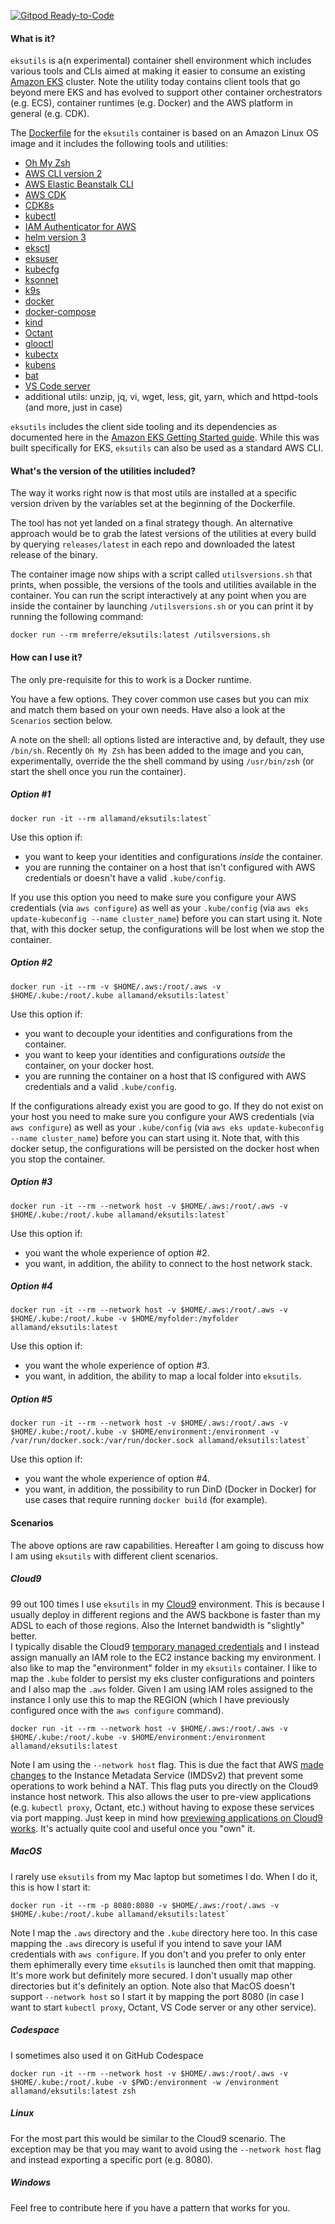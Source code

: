 [![Gitpod Ready-to-Code](https://img.shields.io/badge/Gitpod-Ready--to--Code-blue?logo=gitpod)](https://gitpod.io/#https://github.com/allamand/eksutils) 

#### What is it?

`eksutils` is a(n experimental) container shell environment which includes various tools and CLIs aimed at making it easier to consume an existing [Amazon EKS](https://aws.amazon.com/eks/) cluster. Note the utility today contains client tools that go beyond mere EKS and has evolved to support other container orchestrators (e.g. ECS), container runtimes (e.g. Docker) and the AWS platform in general (e.g. CDK).


The [Dockerfile](https://github.com/allamand/eksutils/blob/master/Dockerfile) for the `eksutils` container is based on an Amazon Linux OS image and it includes the following tools and utilities:

- [Oh My Zsh](https://ohmyz.sh/) 
- [AWS CLI version 2](https://docs.aws.amazon.com/cli/latest/userguide/install-cliv2.html) 
- [AWS Elastic Beanstalk CLI](https://docs.aws.amazon.com/elasticbeanstalk/latest/dg/eb-cli3-install-advanced.html) 
- [AWS CDK](https://github.com/awslabs/aws-cdk)
- [CDK8s](https://cdk8s.io/)
- [kubectl](https://kubernetes.io/docs/tasks/tools/install-kubectl/)
- [IAM Authenticator for AWS](https://github.com/kubernetes-sigs/aws-iam-authenticator)
- [helm version 3](https://github.com/helm/helm)
- [eksctl](https://github.com/weaveworks/eksctl)
- [eksuser](https://github.com/prabhatsharma/eksuser/)
- [kubecfg](https://github.com/ksonnet/kubecfg)
- [ksonnet](https://github.com/ksonnet/ksonnet)
- [k9s](https://k9ss.io/)
- [docker](https://docs.docker.com/engine/)
- [docker-compose](https://docs.docker.com/compose/)
- [kind](https://kind.sigs.k8s.io/)
- [Octant](https://github.com/vmware-tanzu/octant)
- [glooctl](https://docs.solo.io/gloo/latest/)
- [kubectx](https://github.com/ahmetb/kubectx/)
- [kubens](https://github.com/ahmetb/kubectx/)
- [bat](https://github.com/sharkdp/bat/)
- [VS Code server](https://github.com/cdr/code-server)
- additional utils: unzip, jq, vi, wget, less, git, yarn, which and httpd-tools (and more, just in case) 

`eksutils` includes the client side tooling and its dependencies as documented here in the [Amazon EKS Getting Started guide](https://docs.aws.amazon.com/eks/latest/userguide/getting-started.html). While this was built specifically for EKS, `eksutils` can also be used as a standard AWS CLI.

#### What's the version of the utilities included?

The way it works right now is that most utils are installed at a specific version driven by the variables set at the beginning of the Dockerfile. 

The tool has not yet landed on a final strategy though. An alternative approach would be to grab the latest versions of the utilities at every build by querying `releases/latest` in each repo and downloaded the latest release of the binary.  

The container image now ships with a script called `utilsversions.sh` that prints, when possible, the versions of the tools and utilities available in the container. You can run the script interactively at any point when you are inside the container by launching `/utilsversions.sh` or you can print it by running the following command:
```
docker run --rm mreferre/eksutils:latest /utilsversions.sh
```

#### How can I use it?

The only pre-requisite for this to work is a Docker runtime. 

You have a few options. They cover common use cases but you can mix and match them based on your own needs. Have also a look at the `Scenarios` section below. 

A note on the shell: all options listed are interactive and, by default, they use `/bin/sh`. Recently `Oh My Zsh` has been added to the image and you can, experimentally, override the the shell command by using `/usr/bin/zsh` (or start the shell once you run the container).

##### Option #1
```
docker run -it --rm allamand/eksutils:latest`
```
Use this option if:

*  you want to keep your identities and configurations *inside* the container.
*  you are running the container on a host that isn't configured with AWS credentials or doesn't have a valid `.kube/config`. 

If you use this option you need to make sure you configure your AWS credentials (via `aws configure`) as well as your `.kube/config` (via `aws eks update-kubeconfig --name cluster_name`) before you can start using it. Note that, with this docker setup, the configurations will be lost when we stop the container.  

##### Option #2
```
docker run -it --rm -v $HOME/.aws:/root/.aws -v $HOME/.kube:/root/.kube allamand/eksutils:latest` 
```
Use this option if:

* you want to decouple your identities and configurations from the container. 
* you want to keep your identities and configurations *outside* the container, on your docker host.
* you are running the container on a host that IS configured with AWS credentials and a valid `.kube/config`. 

If the configurations already exist you are good to go. If they do not exist on your host you need to make sure you configure your AWS credentials (via `aws configure`) as well as your `.kube/config` (via `aws eks update-kubeconfig --name cluster_name`) before you can start using it. Note that, with this docker setup, the configurations will be persisted on the docker host when you stop the container. 

##### Option #3
```
docker run -it --rm --network host -v $HOME/.aws:/root/.aws -v $HOME/.kube:/root/.kube allamand/eksutils:latest`
```
Use this option if:

* you want the whole experience of option #2. 
* you want, in addition, the ability to connect to the host network stack.  

##### Option #4  
```
docker run -it --rm --network host -v $HOME/.aws:/root/.aws -v $HOME/.kube:/root/.kube -v $HOME/myfolder:/myfolder allamand/eksutils:latest
```
Use this option if:

* you want the whole experience of option #3. 
* you want, in addition, the ability to map a local folder into `eksutils`.

##### Option #5  
```
docker run -it --rm --network host -v $HOME/.aws:/root/.aws -v $HOME/.kube:/root/.kube -v $HOME/environment:/environment -v /var/run/docker.sock:/var/run/docker.sock allamand/eksutils:latest` 
```
Use this option if:

* you want the whole experience of option #4. 
* you want, in addition, the possibility to run DinD (Docker in Docker) for use cases that require running `docker build` (for example).

#### Scenarios

The above options are raw capabilities. Hereafter I am going to discuss how I am using `eksutils` with different client scenarios. 

##### Cloud9 

99 out 100 times I use `eksutils` in my [Cloud9](https://aws.amazon.com/cloud9/) environment. This is because I usually deploy in different regions and the AWS backbone is faster than my ADSL to each of those regions. Also the Internet bandwidth is "slightly" better.  
I typically disable the Cloud9 [temporary managed credentials](https://docs.aws.amazon.com/cloud9/latest/user-guide/auth-and-access-control.html#auth-and-access-control-temporary-managed-credentials) and I instead assign manually an IAM role to the EC2 instance backing my environment. I also like to map the "environment" folder in my `eksutils` container. I like to map the `.kube` folder to persist my eks cluster configurations and pointers and I also map the `.aws` folder. Given I am using IAM roles assigned to the instance I only use this to map the REGION (which I have previously configured once with the `aws configure` command).  
```
docker run -it --rm --network host -v $HOME/.aws:/root/.aws -v $HOME/.kube:/root/.kube -v $HOME/environment:/environment allamand/eksutils:latest
```
Note I am using the `--network host` flag. This is due the fact that AWS [made changes](https://aws.amazon.com/blogs/security/defense-in-depth-open-firewalls-reverse-proxies-ssrf-vulnerabilities-ec2-instance-metadata-service/) to the Instance Metadata Service (IMDSv2) that prevent some operations to work behind a NAT. This flag puts you directly on the Cloud9 instance host network. This also allows the user to pre-view applications (e.g. `kubectl proxy`, Octant, etc.) without having to expose these services via port mapping. Just keep in mind how [previewing applications on Cloud9 works](https://docs.aws.amazon.com/cloud9/latest/user-guide/app-preview.html). It's actually quite cool and useful once you "own" it. 

##### MacOS 

I rarely use `eksutils` from my Mac laptop but sometimes I do. When I do it, this is how I start it:
```
docker run -it --rm -p 8080:8080 -v $HOME/.aws:/root/.aws -v $HOME/.kube:/root/.kube allamand/eksutils:latest`
```
Note I map the `.aws` directory and the `.kube` directory here too. In this case mapping the `.aws` direcory is useful if you intend to save your IAM credentials with `aws configure`. If you don't and you prefer to only enter them ephimerally every time `eksutils` is launched then omit that mapping. It's more work but definitely more secured. I don't usually map other directories but it's definitely an option. Note also that MacOS doesn't support `--network host` so I start it by mapping the port 8080 (in case I want to start `kubectl proxy`, Octant, VS Code server or any other service). 

##### Codespace

I sometimes also used it on GitHub Codespace

```
docker run -it --rm --network host -v $HOME/.aws:/root/.aws -v $HOME/.kube:/root/.kube -v $PWD:/environment -w /environment allamand/eksutils:latest zsh
```

##### Linux

For the most part this would be similar to the Cloud9 scenario. The exception may be that you may want to avoid using the `--network host` flag and instead exporting a specific port (e.g. 8080). 

##### Windows

Feel free to contribute here if you have a pattern that works for you.
